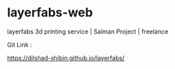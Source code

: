 # layerfabs-web
layerfabs 3d printing service | Salman Project | freelance

Git Link :

https://dilshad-shibin.github.io/layerfabs/
